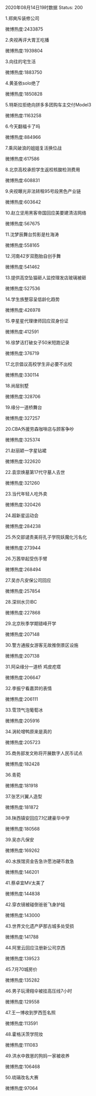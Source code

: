 2020年08月14日19时数据
Status: 200

1.郑爽斥装修公司

微博热度:2433875

2.央视再评大胃王吃播

微博热度:1939804

3.向往的宅生活

微博热度:1883750

4.黄圣依solo绝了

微博热度:1850828

5.特斯拉拒绝向拼多多团购车主交付Model3

微博热度:1163258

6.今天翻福卡了吗

微博热度:884966

7.乘风破浪的姐姐复活换位战

微博热度:617586

8.北京高校承担学生返校核酸检测费用

微博热度:608831

9.央视曝光非法转租95号段黑色产业链

微博热度:603642

10.赵立坚用黑客帝国回应美要建清洁网络

微博热度:567675

11.沈梦辰舞台剪影是杜海涛

微博热度:558165

12.河南42岁双胞胎自创手舞

微博热度:541462

13.提供高空坠猫砸人监控理发店玻璃被砸

微博热度:527536

14.学生族整容呈低龄化趋势

微博热度:426978

15.李星星代理律师回应双身份证

微博热度:412591

16.徐梦洁打破女子50米短跑记录

微博热度:376719

17.北京倡议高校学生非必要不出校

微博热度:330114

18.尚层别墅

微博热度:328706

19.缘分一道桥舞台

微博热度:327257

20.CBA外援劳森咖啡店与顾客争吵

微博热度:325374

21.赵丽颖一字星钻裙

微博热度:322620

22.袁崇焕墓第17代守墓人去世

微博热度:321260

23.当代年轻人吃外卖

微博热度:320426

24.超新星运动会

微博热度:284238

25.外交部谴责美将孔子学院妖魔化污名化

微博热度:273944

26.万茜举起受伤手臂

微博热度:268494

27.吴亦凡安保公司回应

微博热度:257854

28.深圳水贝IBC

微博热度:227868

29.北京秋季学期错峰开学

微博热度:207148

30.警方通报女游客无故推倒景区设施

微博热度:207138

31.阿朵缘分一道桥 鸡皮疙瘩

微博热度:206647

32.李振宁看嘉羿的表情

微博热度:206111

33.雪顶气泡葡萄冰

微博热度:205916

34.涡轮增鸭原来是真的

微博热度:205723

35.商务部发文称将开展数字人民币试点

微博热度:182428

36.青菀

微博热度:181918

37.张艺兴翼人造型

微博热度:181872

38.陕西镇安回应7.1亿建豪华中学

微博热度:180568

39.吴亦凡保安

微博热度:169262

40.水族馆资金告急许愿池硬币救急

微博热度:146201

41.蔡卓宜MV太美了

微博热度:144838

42.穿衣镜被碰倒爸爸飞身护娃

微博热度:143000

43.世界文化遗产萨那古城多处受损

微博热度:141788

44.阿里云回应注册新公司京西

微博热度:139523

45.7月70城房价

微博热度:135282

46.男子玩滑翔伞被挂高压线7小时

微博热度:129558

47.王一博收到罗西签名照

微博热度:113591

48.霍格沃茨学院妆

微博热度:111083

49.洪水中救崽的狗妈一家被收养

微博热度:106468

50.琉璃改名大赛

微博热度:97064

